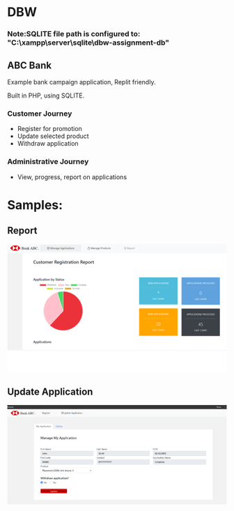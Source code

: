 # DBW

### Note:SQLITE file path is configured to: "C:\xampp\server\sqlite\dbw-assignment-db"

## ABC Bank
Example bank campaign application, Replit friendly.

Built in PHP, using SQLITE.


### Customer Journey
- Register for promotion
- Update selected product
- Withdraw application

### Administrative Journey
- View, progress, report on applications



# Samples:


## Report

![alt text](https://github.com/krlwshu/ABCBank/blob/main/report.png?raw=true)

## Update Application

![alt text](https://github.com/krlwshu/ABCBank/blob/main/custeditapp.png?raw=true)
